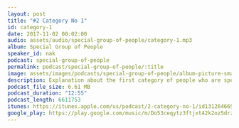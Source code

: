 ```yaml
---
layout: post
title: "#2 Category No 1"
id: category-1
date: 2017-11-02 00:02:00
audio: assets/audio/special-group-of-people/category-1.mp3
album: Special Group of People
speaker_id: nak
podcast: special-group-of-people
permalink: podcast/special-group-of-people/:title
image: assets/images/podcasts/special-group-of-people/album-picture-small.jpg
description: Explanation about the first category of people who are special.
podcast_file_size: 6.61 MB
podcast_duration: "12:55"
podcast_length: 6611753
itunes: https://itunes.apple.com/us/podcast/2-category-no-1/id1312646656?i=1000394707107
google_play: https://play.google.com/music/m/Do53ceqytz3ftjxt42k2oz5drze?t=2_Category_No_1-Special_Group_of_People
---
```

